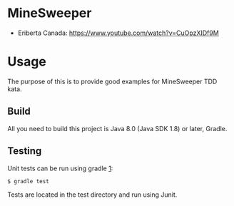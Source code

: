 # MineSweeper

* Eriberta Canada: https://www.youtube.com/watch?v=CuOpzXIDf9M

# Usage

The purpose of this is to provide good examples for MineSweeper TDD kata.

Build
-----

All you need to build this project is Java 8.0 (Java SDK 1.8) or later, Gradle.

Testing
-------

Unit tests can be run using gradle [1]:

    $ gradle test

[1]: http://gradle.org/

Tests are located in the test directory and run using Junit.
